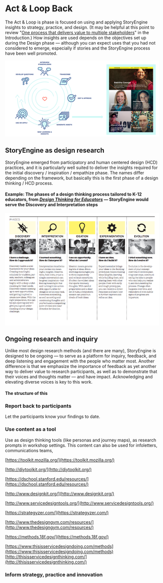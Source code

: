 # Act & Loop Back

The Act & Loop is phase is focused on using and applying StoryEngine insights to strategy, practice, and design. \(It may be helpful at this point to review "[One process that delivers value to multiple stakeholders](/README.md)" in the Introduction.\) How insights are used depends on the objectives set up during the Design phase — although you can expect uses that you had not considered to emerge, especially if stories and the StoryEngine process have been well promoted.

![](/assets/full_storyengine_process_BIG.png)

## StoryEngine as design research

StoryEngine emerged from participatory and human centered design \(HCD\) practices, and it is particularly well suited to deliver the insights required for the initial discovery / inspiration / empathize phase. The names differ depending on the framework, but basically this is the first phase of a design thinking / HCD process. 

#### Example: The phases of a design thinking process tailored to K-12 educators, from [_Design Thinking for Educators_](https://designthinkingforeducators.com/) — StoryEngine would serve the Discovery and Interpretation steps

![](/assets/Design-Thinking-for-Education_.png)

## Ongoing research and inquiry

Unlike most design research methods \(and there are many\), StoryEngine is designed to be ongoing — to serve as a platform for inquiry, feedback, and deep listening and engagement with the people who matter most. Another difference is that we emphasize the importance of feedback as yet another way to deliver value to research participants, as well as to demonstrate that their voices and thoughts matter ­— and have impact. Acknowledging and elevating diverse voices is key to this work.

#### The structure of this

### Report back to participants

Let the participants know your findings to date.

### Use content as a tool

Use as design thinking tools \(like personas and journey maps\), as research prompts in workshop settings. This content can also be used for infoletters, communications teams,

[https://toolkit.mozilla.org/](https://toolkit.mozilla.org/)

[http://diytoolkit.org/](http://diytoolkit.org/)

[https://dschool.stanford.edu/resources/](https://dschool.stanford.edu/resources/)

[http://www.designkit.org/](http://www.designkit.org/)

[http://www.servicedesigntools.org/](http://www.servicedesigntools.org/)

[https://strategyzer.com/](https://strategyzer.com/)

[http://www.thedesigngym.com/resources/](http://www.thedesigngym.com/resources/)

[https://methods.18f.gov/](https://methods.18f.gov/)

[https://www.thisisservicedesigndoing.com/methods](https://www.thisisservicedesigndoing.com/methods)  [http://thisisservicedesignthinking.com/](http://thisisservicedesignthinking.com/)

### Inform strategy, practice and innovation



